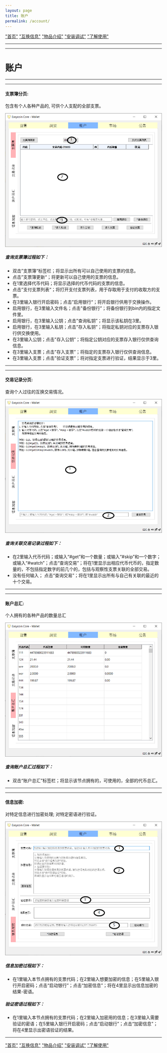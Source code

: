 ```yaml
---
layout: page
title: 账户
permalink: /account/
---
```


["首页"](https://ubarterchain.github.io/) ["互换信息"](/info/)  ["物品介绍"](/list/)   ["安装调试"](/install/)   ["了解使用"](/learn/) 

---
---

# 账户 #

---
---

#### 支票簿分页:  ####
包含有个人各种产品的, 可供个人支配的全部支票。

<div class='fig figcenter fighighlight'>
  <img src='/31.png'>
</div>

##### 查询支票簿过程如下： #####
- 双击”支票簿“标签栏；将显示出所有可以自己使用的支票的信息。
- 点击”支票簿更新“；将更新可以自己使用的支票的信息。
- 在1里选择代币代码；将显示选择的代币代码的支票的信息。
- 点击”支付支票列表“；将打开支付支票列表，用于存取用于支付的收取方的支票。
- 在3里输入银行开启密码；点击”启用银行“；将开启银行供用于交换操作。
- 启用银行，在3里输入文件名；点击"备份银行”；将备份银行到bin内的指定文件里。
- 启用银行，在3里输入公钥；点击"查询私钥”；将显示该私钥在3里。
- 启用银行，在3里输入私钥；点击"存入私钥”；将指定私钥对应的支票存入银行供交换使用。
- 在3里输入公钥；点击"存入公钥”；将指定公钥对应的支票存入银行仅供查询信息。
- 在3里输入支票；点击"存入支票”；将指定的支票存入银行仅供查询信息。
- 在3里输入支票；点击"验证支票”；将对指定支票进行验证，结果显示于3里。

---
---

#### 交易记录分页: ####
查询个人过往的互换交易情况。

<div class='fig figcenter fighighlight'>
  <img src='/32.png'>
</div>

##### 查询关联交易记录过程如下： #####
- 在2里输入代币代码；或输入“#get”和一个数量；或输入“#skip”和一个数字；或输入“#watch”；点击“查询交易”；将在1里显示出相应代币代币的，指定数量的，不包括指定数字的前几个的，包括与观察性支票关联的全部交易。
- 没有任何输入； 点击“查询交易”；将在1里显示出所有与自己有关联的最近的十个交易。

---
---

#### 账户总汇: ####
个人拥有的各种产品的数量总汇

<div class='fig figcenter fighighlight'>
  <img src='/33.png'>
</div>

##### 查询账户总汇过程如下： #####
- 双击“账户总汇”标签栏；将显示该节点拥有的，可使用的，全部的代币总汇。

---
---

#### 信息加密: ####
对特定信息进行加密处理; 对特定密语进行验证。

<div class='fig figcenter fighighlight'>
  <img src='/34.png'>
</div>

##### 信息加密过程如下： ##### 
- 在1里输入本节点拥有的支票代码；在2里输入想要加密的信息；在5里输入银行开启密码；点击“启动银行”；点击“加密信息”；将在4里显示出信息加密的结果-密语。
##### 验证密语过程如下： ##### 
- 在1里输入本节点拥有的支票代码；在2里输入加密用的信息；在3里输入需要验证的密语；在5里输入银行开启密码；点击“启动银行”；点击“加密信息”；将在4里显示出密语验证的结果。
                                         
---

["首页"](https://ubarterchain.github.io/) ["互换信息"](/info/)  ["物品介绍"](/list/)   ["安装调试"](/install/)   ["了解使用"](/learn/) 
